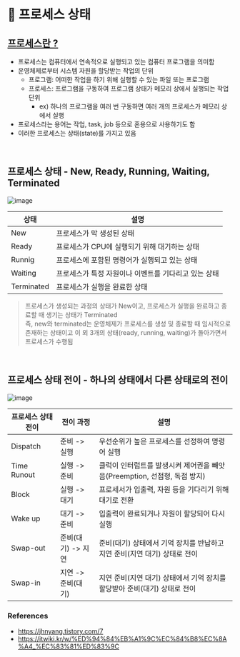 # 📝 프로세스 상태

## [프로세스란 ?](https://github.com/JuHyun419/study/blob/master/computer-science/OS/%ED%94%84%EB%A1%9C%EC%84%B8%EC%8A%A4%2C%EC%8A%A4%EB%A0%88%EB%93%9C.md)
- 프로세스는 컴퓨터에서 연속적으로 실행되고 있는 컴퓨터 프로그램을 의미함
- 운영체제로부터 시스템 자원을 할당받는 작업의 단위
  - 프로그램: 어떠한 작업을 하기 위해 실행할 수 있는 파일 또는 프로그램
  - 프로세스: 프로그램을 구동하여 프로그램 상태가 메모리 상에서 실행되는 작업 단위
    - ex) 하나의 프로그램을 여러 번 구동하면 여러 개의 프로세스가 메모리 상에서 실행
- 프로세스라는 용어는 작업, task, job 등으로 혼용으로 사용하기도 함
- 이러한 프로세스는 상태(state)를 가지고 있음

<br>

## 프로세스 상태 - New, Ready, Running, Waiting, Terminated

![image](https://user-images.githubusercontent.com/50076031/132286420-918ed3dd-1abc-4f58-9874-3ad49df5f873.png)

| 상태 | 설명 |
| --- | --- |
| New | 프로세스가 막 생성된 상태 | 
| Ready | 프로세스가 CPU에 실행되기 위해 대기하는 상태 |
| Runnig | 프로세스에 포함된 명령어가 실행되고 있는 상태 |
| Waiting | 프로세스가 특정 자원이나 이벤트를 기다리고 있는 상태 |
| Terminated | 프로세스가 실행을 완료한 상태 | 


> 프로세스가 생성되는 과정의 상태가 New이고, 프로세스가 실행을 완료하고 종료할 때 생기는 상태가 Terminated  
> 즉, new와 terminated는 운영체제가 프로세스를 생성 및 종료할 때 임시적으로 존재하는 상태이고
> 이 외 3개의 상태(ready, running, waiting)가 돌아가면서 프로세스가 수행됨

<br>

## 프로세스 상태 전이 - 하나의 상태에서 다른 상태로의 전이

![image](https://user-images.githubusercontent.com/50076031/132294494-ab94a2ed-a2cc-4e0e-890c-a05feabe4647.png)

| 프로세스 상태 전이 | 전이 과정 | 설명 |
| -------------- | ------ | ---- |
| Dispatch | 준비 -> 실행 | 우선순위가 높은 프로세스를 선정하여 명령어 실행 | 
| Time Runout| 실행 -> 준비 | 클럭이 인터럽트를 발생시켜 제어권을 빼앗음(Preemption, 선점형, 독점 방지) |
| Block | 실행 -> 대기 | 프로세서가 입출력, 자원 등을 기다리기 위해 대기로 전환 |
| Wake up | 대기 -> 준비 | 입출력이 완료되거나 자원이 할당되어 다시 실행 |
| Swap-out | 준비(대기) -> 지연 | 준비(대기) 상태에서 기억 장치를 반납하고 지연 준비(지연 대기) 상태로 전이 | 
| Swap-in  | 지연 -> 준비(대기) | 지연 준비(지연 대기) 상태에서 기억 장치를 할당받아 준비(대기) 상태로 전이 | 


### References
- https://jhnyang.tistory.com/7
- https://itwiki.kr/w/%ED%94%84%EB%A1%9C%EC%84%B8%EC%8A%A4_%EC%83%81%ED%83%9C


